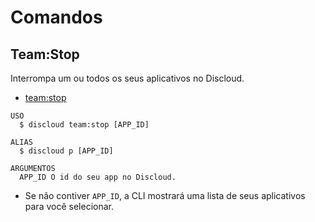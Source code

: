 # Comandos

## Team:Stop

Interrompa um ou todos os seus aplicativos no Discloud.

- [team:stop](#teamstop)

```sh-session
USO
  $ discloud team:stop [APP_ID]

ALIAS
  $ discloud p [APP_ID]

ARGUMENTOS
  APP_ID O id do seu app no ​​Discloud.
```

- Se não contiver `APP_ID`, a CLI mostrará uma lista de seus aplicativos para você selecionar.
